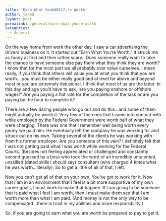 ```yaml
---
title: 'Earn What You&#8217;re Worth'
author: jared
layout: post
permalink: /general/earn-what-youre-worth
categories:
  - General
---
```

On the way home from work the other day, I saw a car advertising the drivers business on it. It started out &#8220;Earn What You&#8217;re Worth.&#8221; It struck me as funny at first and then rather scary&#8230;Does someone really want to take the chance to have someone else pay them what they think they are worth? I know that for the most part we all probably over value ourselves. I mean really, if you think that others will value you at what you think that you are worth&#8230;.you must be either really good and at level far above and beyond most or you are extremely delusional. I think that most of us are the latter. In this day and age you&#8217;d have to ask, &#8216;are you paying onshore or offshore wages?&#8217; Are you paying a flat rate for the completion of the task or are you paying by the hour to complete it?

There are a few daring people who go out and do this&#8230;and some of them might actually be worth it. Very few of the ones that I came into contact with while employed by the Federal Government were worth half of what they were charging. There was one that I remember well being worth every penny we paid him. He eventually left the company he was working for and struck out on his own. Taking several of the clients he was working with from his former employer. Are you someone of this vein? I definitely felt that I was not getting paid what I was worth while working for the Federal Courts. (Besides not feeling appreciated or challenged and constantly second guessed by a boss who took the word of an incredibly untalented, unskilled (dated skills I should say) consultant (who charged 4 times what he was worth&#8230;literally). So to get a little of all of that, I left.

Now you can&#8217;t get all of that on your own. You&#8217;ve got to work for it. Now that I am in an environment that I feel is a bit more supportive of my own career goals, I must work to make that happen. If I am going to be someone that is paid what I feel I am worth, then I must make them see that I am worth more than what I am paid. (And money is not the only way to be compensated&#8230;there is trust in my abilities and more responsibility.)

So, if you are going to earn what you are worth be prepared to pay to get it.